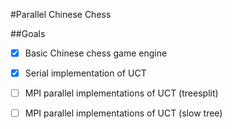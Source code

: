 #Parallel Chinese Chess

##Goals

- [x] Basic Chinese chess game engine
- [x] Serial implementation of UCT
- [ ] MPI parallel implementations of UCT (treesplit)
- [ ] MPI parallel implementations of UCT (slow tree)


